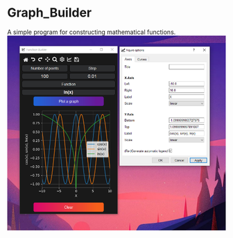 # Graph_Builder
A simple program for constructing mathematical functions.
![Image alt](https://github.com/BUR1358/Graph_Builder/blob/main/%D0%9F%D1%80%D0%B8%D0%BC%D0%B5%D1%80.png)
